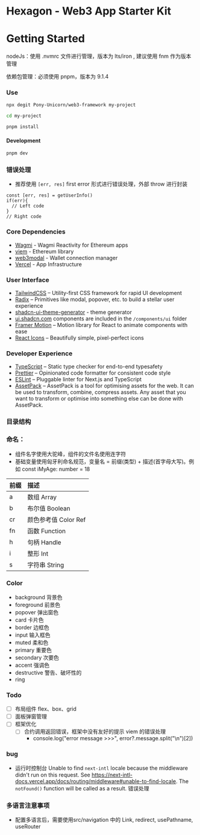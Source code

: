 # Hexagon - Web3 App Starter Kit

# Getting Started

nodeJs：使用 .nvmrc 文件进行管理，版本为 lts/iron , 建议使用 fnm 作为版本管理

依赖包管理：必须使用 pnpm，版本为 9.1.4

### Use

```bash
npx degit Pony-Unicorn/web3-framework my-project

cd my-project

pnpm install
```

#### Development

```bash
pnpm dev
```

### 错误处理

- 推荐使用 `[err, res]` first error 形式进行错误处理，外部 throw 进行封装

```
const [err, res] = getUserInfo()
if(err){
  // Left code
}
// Right code
```

### Core Dependencies

- [Wagmi](https://wagmi.sh/) - Wagmi Reactivity for Ethereum apps
- [viem](https://viem.sh/) - Ethereum library
- [web3modal](https://docs.walletconnect.com/appkit/next/core/installation/) - Wallet connection manager
- [Vercel](https://vercel.com/) - App Infrastructure

### User Interface

- [TailwindCSS](https://tailwindcss.com) – Utility-first CSS framework for rapid UI development
- [Radix](https://www.radix-ui.com/) – Primitives like modal, popover, etc. to build a stellar user experience
- [shadcn-ui-theme-generator](https://gradient.page/tools/shadcn-ui-theme-generator) - theme generator
- [ui.shadcn.com](https://ui.shadcn.com) components are included in the `/components/ui` folder
- [Framer Motion](https://www.framer.com/motion/) – Motion library for React to animate components with ease
- [React Icons](https://github.com/react-icons/react-icons) – Beautifully simple, pixel-perfect icons

### Developer Experience

- [TypeScript](https://www.typescriptlang.org/) – Static type checker for end-to-end typesafety
- [Prettier](https://prettier.io/) – Opinionated code formatter for consistent code style
- [ESLint](https://eslint.org/) – Pluggable linter for Next.js and TypeScript
- [AssetPack](https://github.com/pixijs/assetpack/tree/main/) – AssetPack is a tool for optimising assets for the web. It can be used to transform, combine, compress assets. Any asset that you want to transform or optimise into something else can be done with AssetPack.

### 目录结构

### 命名：

- 组件名字使用大驼峰，组件的文件名使用连字符
- 基础变量使用匈牙利命名规范，变量名 = 前缀(类型) + 描述(首字母大写)。例如 const iMyAge: number = 18

| 前缀 | 描述                 |
| :--- | :------------------- |
| a    | 数组 Array           |
| b    | 布尔值 Boolean       |
| cr   | 颜色参考值 Color Ref |
| fn   | 函数 Function        |
| h    | 句柄 Handle          |
| i    | 整形 Int             |
| s    | 字符串 String        |

### Color

- background 背景色
- foreground 前景色
- popover 弹出窗色
- card 卡片色
- border 边框色
- input 输入框色
- muted 柔和色
- primary 重要色
- secondary 次要色
- accent 强调色
- destructive 警告、破坏性的
- ring

### Todo

- [ ] 布局组件 flex、box、grid
- [ ] 面板弹窗管理
- [ ] 框架优化
  - [ ] 合约调用返回错误，框架中没有友好的提示 viem 的错误处理
    - console.log("error message >>>", error?.message.split("\n")[2])

### bug

- 运行时控制台 Unable to find `next-intl` locale because the middleware didn't run on this request. See https://next-intl-docs.vercel.app/docs/routing/middleware#unable-to-find-locale. The `notFound()` function will be called as a result. 错误处理

### 多语言注意事项

- 配置多语言后，需要使用src/navigation 中的 Link, redirect, usePathname, useRouter
